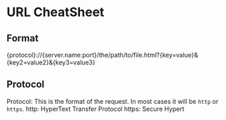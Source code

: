 # URL CheatSheet

## Format
{protocol}://{server.name:port}/the/path/to/file.html?{key=value}&{key2=value2}&{key3=value3}

## Protocol
Protocol: This is the format of the request. In most cases it will be `http` or `https`.
http: HyperText Transfer Protocol
https: Secure Hypert
<!--stackedit_data:
eyJoaXN0b3J5IjpbMTQzNDk0MDU3NiwyOTU0OTU0NzRdfQ==
-->